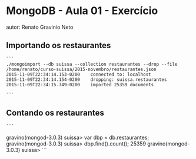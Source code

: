 # MongoDB - Aula 01 - Exercício
autor: Renato Gravinio Neto

## Importando os restaurantes

    ```
	./mongoimport --db suissa --collection restaurantes --drop --file /home/renato/curso-suissa/2015-novembro/restaurantes.json 
	2015-11-09T22:34:14.153-0200	connected to: localhost
	2015-11-09T22:34:14.154-0200	dropping: suissa.restaurantes
	2015-11-09T22:34:15.749-0200	imported 25359 documents
	 
    ```

## Contando os restaurantes

    ```
gravino(mongod-3.0.3) suissa> var dbp = db.restaurantes;
gravino(mongod-3.0.3) suissa> dbp.find().count();
25359
gravino(mongod-3.0.3) suissa> 
    ```

